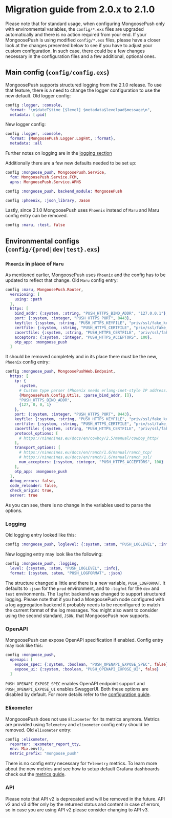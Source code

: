 # Migration guide from 2.0.x to 2.1.0

Please note that for standard usage, when configuring MongoosePush only with environmental variables, the `config/*.exs` files are upgraded automatically and there is no action required from your end.
If your MongoosePush is using modified `config/*.exs` files, please have a closer look at the changes presented below to see if you have to adjust your custom configuration.
In such case, there could be a few changes necessary in the configuration files and a few additional, optional ones.

## Main config (`config/config.exs`)

MongoosePush supports structured logging from the 2.1.0 release. To use that feature, there is a need to change the logger configuration to use the new default.
Old logger config:

```elixir
config :logger, :console,
  format: "\n$dateT$time [$level] $metadata$levelpad$message\n",
  metadata: [:pid]
```

New logger config:
```elixir
config :logger, :console,
  format: {MongoosePush.Logger.LogFmt, :format},
  metadata: :all
```
Further notes on logging are in the [logging section](2.0.x_2.1.0.md#logging)

Additionally there are a few new defaults needed to be set up:
```elixir
config :mongoose_push, MongoosePush.Service,
  fcm: MongoosePush.Service.FCM,
  apns: MongoosePush.Service.APNS

config :mongoose_push, backend_module: MongoosePush

config :phoenix, :json_library, Jason
```

Lastly, since 2.1.0 MongoosePush uses `Phoenix` instead of `Maru` and Maru config entry can be removed.
```elixir
config :maru, :test, false
```

## Environmental configs (`config/{prod|dev|test}.exs`)

### `Phoenix` in place of `Maru`
As mentioned earlier, MongoosePush uses `Phoenix` and the config has to be updated to reflect that change.
Old `Maru` config entry:
```elixir
config :maru, MongoosePush.Router,
  versioning: [
    using: :path
  ],
  https: [
    bind_addr: {:system, :string, "PUSH_HTTPS_BIND_ADDR", "127.0.0.1"},
    port: {:system, :integer, "PUSH_HTTPS_PORT", 8443},
    keyfile: {:system, :string, "PUSH_HTTPS_KEYFILE", "priv/ssl/fake_key.pem"},
    certfile: {:system, :string, "PUSH_HTTPS_CERTFILE", "priv/ssl/fake_cert.pem"},
    cacertfile: {:system, :string, "PUSH_HTTPS_CERTFILE", "priv/ssl/fake_cert.pem"},
    acceptors: {:system, :integer, "PUSH_HTTPS_ACCEPTORS", 100},
    otp_app: :mongoose_push
  ]
```
It should be removed completely and in its place there must be the new, `Phoenix` config entry:
```elixir
config :mongoose_push, MongoosePushWeb.Endpoint,
  https: [
    ip: {
      :system,
      # Custom type parser (Phoenix needs erlang-inet-style IP address)
      {MongoosePush.Config.Utils, :parse_bind_addr, []},
      "PUSH_HTTPS_BIND_ADDR",
      {127, 0, 0, 1}
    },
    port: {:system, :integer, "PUSH_HTTPS_PORT", 8443},
    keyfile: {:system, :string, "PUSH_HTTPS_KEYFILE", "priv/ssl/fake_key.pem"},
    certfile: {:system, :string, "PUSH_HTTPS_CERTFILE", "priv/ssl/fake_cert.pem"},
    cacertfile: {:system, :string, "PUSH_HTTPS_CERTFILE", "priv/ssl/fake_cert.pem"},
    protocol_options: [
      # https://ninenines.eu/docs/en/cowboy/2.5/manual/cowboy_http/
    ],
    transport_options: [
      # https://ninenines.eu/docs/en/ranch/1.6/manual/ranch_tcp/
      # https://ninenines.eu/docs/en/ranch/1.6/manual/ranch_ssl/
      num_acceptors: {:system, :integer, "PUSH_HTTPS_ACCEPTORS", 100}
    ],
    otp_app: :mongoose_push
  ],
  debug_errors: false,
  code_reloader: false,
  check_origin: true,
  server: true
  ```
  As you can see, there is no change in the variables used to parse the options.

### Logging
Old logging entry looked like this:
```elixir
config :mongoose_push, loglevel: {:system, :atom, "PUSH_LOGLEVEL", :info}
```

New logging entry may look like the following:
```elixir
config :mongoose_push, :logging,
  level: {:system, :atom, "PUSH_LOGLEVEL", :info},
  format: {:system, :atom, "PUSH_LOGFORMAT", :json}
```

The structure changed a little and there is a new variable, `PUSH_LOGFORMAT`.
It defaults to `:json` for the `prod` environment, and to `:logfmt` for the `dev` and `test` environments.
The `logfmt` backend was changed to support structured logging.
Please note that if you had a MongoosePush node configured with a log aggregation backend it probably needs to be reconfigured to match the current format of the log messages.
You might also want to consider using the second standard, `JSON`, that MongoosePush now supports.

### OpenAPI
MongoosePush can expose OpenAPI specification if enabled. Config entry may look like this:
```elixir
config :mongoose_push,
  openapi: [
    expose_spec: {:system, :boolean, "PUSH_OPENAPI_EXPOSE_SPEC", false},
    expose_ui: {:system, :boolean, "PUSH_OPENAPI_EXPOSE_UI", false}
  ]
  ```
`PUSH_OPENAPI_EXPOSE_SPEC` enables OpenAPI endpoint support and `PUSH_OPENAPI_EXPOSE_UI` enables SwaggerUI.
Both these options are disabled by default. For more details refer to the [configuration guide](../configuration.md#general-settings).

### Elixometer
MongoosePush does not use `Elixometer` for its metrics anymore. Metrics are provided using `Telemetry` and `elixometer` config entry should be removed.
Old `elixometer` entry:
```elixir
config :elixometer,
  reporter: :exometer_report_tty,
  env: Mix.env(),
  metric_prefix: "mongoose_push"
  ```

There is no config entry necessary for `Telemetry` metrics.
To learn more about the new metrics and see how to setup default Grafana dashboards check out the [metrics guide](../metrics.md).

### API

Please note that API v2 is deprecated and will be removed in the future.
API v2 and v3 differ only by the returned status and content in case of errors, so in case you are using API v2 please consider changing to API v3.

